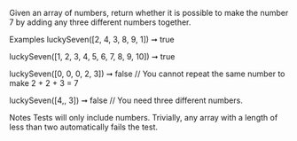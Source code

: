 Given an array of numbers, return whether it is possible to make the number 7 by adding any three different numbers together.

Examples
luckySeven([2, 4, 3, 8, 9, 1]) ➞ true

luckySeven([1, 2, 3, 4, 5, 6, 7, 8, 9, 10]) ➞ true

luckySeven([0, 0, 0, 2, 3]) ➞ false
// You cannot repeat the same number to make 2 + 2 + 3 = 7

luckySeven([4,, 3]) ➞ false
// You need three different numbers.

Notes
Tests will only include numbers.
Trivially, any array with a length of less than two automatically fails the test.